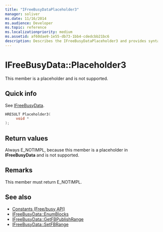 ```yaml
---
title: "IFreeBusyDataPlaceholder3"
manager: soliver
ms.date: 11/16/2014
ms.audience: Developer
ms.topic: reference
ms.localizationpriority: medium
ms.assetid: af60dae9-1e55-db73-1bb4-cdedcbb21bc6
description: Describes the IFreeBusyDataPlaceholder3 and provides syntax, return value, and additional remarks. This member is a placeholder and is not supported.
---
```


# IFreeBusyData::Placeholder3

This member is a placeholder and is not supported.
  
## Quick info

See [IFreeBusyData](ifreebusydata.md).
  
```cpp
HRESULT Placeholder3( 
     void * 
);
```

## Return values

Always E_NOTIMPL, because this member is a placeholder in **IFreeBusyData** and is not supported. 
  
## Remarks

This member must return E_NOTIMPL.
  
## See also

- [Constants (Free/busy API)](constants-free-busy-api.md)
- [IFreeBusyData::EnumBlocks](ifreebusydata-enumblocks.md)
- [IFreeBusyData::GetFBPublishRange](ifreebusydata-getfbpublishrange.md)
- [IFreeBusyData::SetFBRange](ifreebusydata-setfbrange.md)

